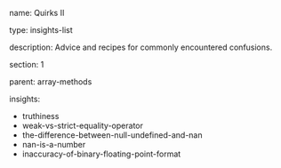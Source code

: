 name: Quirks II

type: insights-list

description: Advice and recipes for commonly encountered confusions.

section: 1

parent: array-methods

insights:
  - truthiness
  - weak-vs-strict-equality-operator
  - the-difference-between-null-undefined-and-nan
  - nan-is-a-number
  - inaccuracy-of-binary-floating-point-format
